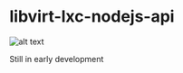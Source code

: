 # libvirt-lxc-nodejs-api

![alt text](https://david-dm.org/xavikh/libvirt-nodejs-dashboard.svg)

Still in early development
